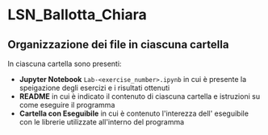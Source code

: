 # LSN_Ballotta_Chiara
## Organizzazione dei file in ciascuna cartella
In ciascuna cartella sono presenti:
- **Jupyter Notebook** `Lab-<exercise_number>.ipynb` in cui è presente la speigazione degli esercizi e i risultati ottenuti
- **README** in cui è indicato il contenuto di ciascuna cartella e istruzioni su come eseguire il programma
- **Cartella con Eseguibile** in cui è contenuto l'interezza dell' eseguibile con le librerie utilizzate all'interno del programma
